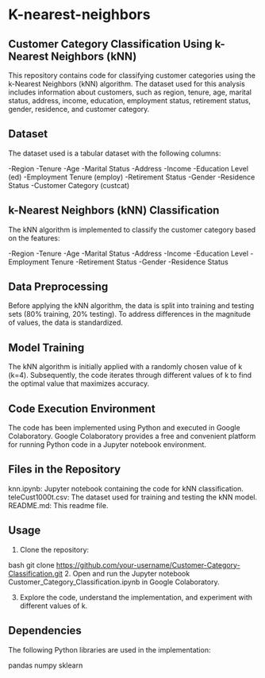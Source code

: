 # K-nearest-neighbors
## Customer Category Classification Using k-Nearest Neighbors (kNN)
This repository contains code for classifying customer categories using the k-Nearest Neighbors (kNN) algorithm. The dataset used for this analysis includes information about customers, such as region, tenure, age, marital status, address, income, education, employment status, retirement status, gender, residence, and customer category.

## Dataset
The dataset used is a tabular dataset with the following columns:

-Region
-Tenure
-Age
-Marital Status
-Address
-Income
-Education Level (ed)
-Employment Tenure (employ)
-Retirement Status
-Gender
-Residence Status
-Customer Category (custcat)

## k-Nearest Neighbors (kNN) Classification
The kNN algorithm is implemented to classify the customer category based on the features:

-Region
-Tenure
-Age
-Marital Status
-Address
-Income
-Education Level
-Employment Tenure
-Retirement Status
-Gender
-Residence Status

## Data Preprocessing
Before applying the kNN algorithm, the data is split into training and testing sets (80% training, 20% testing). To address differences in the magnitude of values, the data is standardized.

## Model Training
The kNN algorithm is initially applied with a randomly chosen value of k (k=4). Subsequently, the code iterates through different values of k to find the optimal value that maximizes accuracy.

## Code Execution Environment
The code has been implemented using Python and executed in Google Colaboratory. Google Colaboratory provides a free and convenient platform for running Python code in a Jupyter notebook environment.

## Files in the Repository
knn.ipynb: Jupyter notebook containing the code for kNN classification.
teleCust1000t.csv: The dataset used for training and testing the kNN model.
README.md: This readme file.

## Usage
1. Clone the repository:

bash
git clone https://github.com/your-username/Customer-Category-Classification.git
2. Open and run the Jupyter notebook Customer_Category_Classification.ipynb in Google Colaboratory.

3. Explore the code, understand the implementation, and experiment with different values of k.

## Dependencies
The following Python libraries are used in the implementation:

pandas
numpy
sklearn
